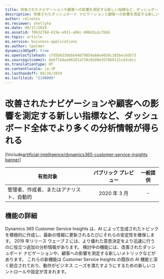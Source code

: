 ```yaml
---
title: 改善されたナビゲーションや顧客への影響を測定する新しい指標など、ダッシュボード全体でより多くの分析情報が得られる
description: 改善されたダッシュボード ナビゲーションと顧客への影響を測定する新しいメトリックにより、より多くの分析情報が得られます
author: relnotes
ms.reviewer: shellyha
ms.date: 09/17/2019
ms.assetid: f063278d-615e-e911-a96c-000d3a1c7bbb
ms.topic: article
ms.service: business-applications
ms.author: tpalmer
dynamics365pdf: true
ms.openlocfilehash: cfd5b033bbbb44679859a68e4658c103bec6d573
ms.sourcegitcommit: de6f7e8aa90101a730c0109e3578b9131cd3c6cc
ms.translationtype: HT
ms.contentlocale: ja-JP
ms.lasthandoff: 09/26/2019
ms.locfileid: "2140009"
---
```

# <a name="more-insights-across-dashboards-including-improved-navigation-and-new-metrics-to-measure-customer-impact"></a>改善されたナビゲーションや顧客への影響を測定する新しい指標など、ダッシュボード全体でより多くの分析情報が得られる
[!include[artificial-intelligence/dynamics365-customer-service-insights banner](../includes/artificial-intelligence/dynamics365-customer-service-insights.md)]

| 有効対象    |  パブリック プレビュー | 一般提供 | 
| ---------- | :----------: |:----------: |
|管理者、作成者、またはアナリスト、自動的|2020 年 3 月| -|






## <a name="feature-details"></a>機能の詳細
<!--feature detail start -->
Dynamics 365 Customer Service Insights は、AI によって生成されたトピックを積極的に作成し、最新の情報に更新されるたびにそれらの安定性を確保します。 2019 年リリース ウェーブ 2 には、より優れた意思決定をより迅速に行うのに役立つ追加の分析情報があります。 検討中の機能には、改善されたダッシュボード ナビゲーションや、顧客への影響を測定する新しいメトリックなどがあります。 これらの新機能は Customer Service Insights の既存の AI 機能と深く統合されており、動作がビジネス ニーズを満たすようにするための新しいコントロールや設定が含まれます。
<!--feature detail end -->


